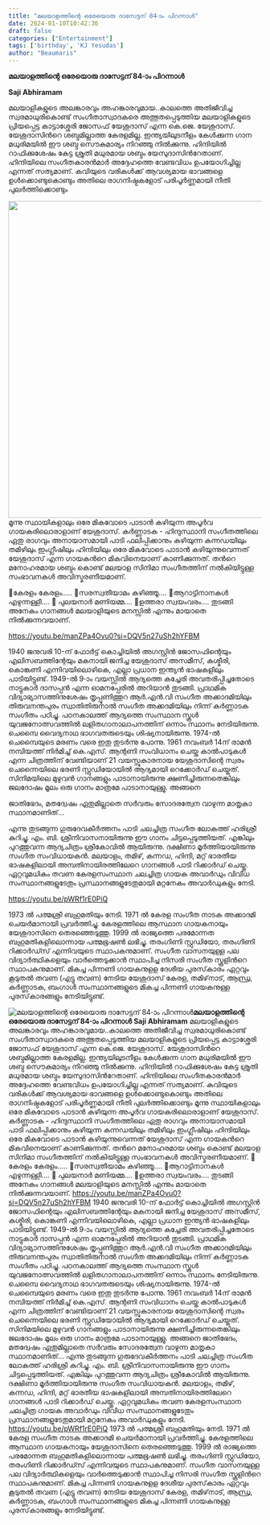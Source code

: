 ```yaml
---
title: "മലയാളത്തിന്റെ ഒരേയൊരു ദാസേട്ടന് 84-ാം പിറന്നാള്‍"
date: 2024-01-10T10:42:36
draft: false
categories: ["Entertainment"]
tags: ['birthday', 'KJ Yesudas']
author: "Beaumaris"
---
```


<strong>മലയാളത്തിന്റെ ഒരേയൊരു ദാസേട്ടന് 84-ാം പിറന്നാള്‍</strong>

<strong>Saji Abhiramam</strong>

മലയാളികളുടെ അലങ്കാരവും അഹങ്കാരവുമായ..കാലത്തെ അതിജീവിച്ച സ്വരമാധുരികൊണ്ട് സംഗീതാസ്വാദകരെ അത്ഭുതപ്പെടുത്തിയ മലയാളികളുടെ പ്രിയപ്പെട്ട കാട്ടാശ്ശേരി ജോസഫ്‌ യേശുദാസ് എന്ന കെ.ജെ. യേശുദാസ്. യേശുദാസിന്‍റെ ശബ്ദമില്ലാത്ത കേരളമില്ല. ഇന്ത്യയിലുടനീളം കേള്‍ക്കുന്ന ഗാന മധുരിമയില്‍ ഈ ശബ്ദ സൌകുമാര്യം നിറഞ്ഞു നില്‍ക്കുന്നു. ഹിന്ദിയില്‍ റാഫിക്കുശേഷം കേട്ട ശ്രുതി മധുരമായ ശബ്ദം യേസുദാസിന്‍റേതാണ്. ഹിന്ദിയിലെ സംഗീതകാരന്‍‌മാര്‍ അദ്ദേഹത്തെ വേണ്ടവിധം ഉപയോഗിച്ചില്ല എന്നത് സത്യമാണ്. കവിയുടെ വരികള്‍ക്ക് ആവശ്യമായ ഭാവങ്ങളെ ഉള്‍ക്കൊണ്ടുകൊണ്ടും അതിലെ രാഗനിഷ്ഠകളോട് പരിപൂര്‍ണ്ണമായി നീതി പുലര്‍ത്തിക്കൊണ്ടും

<img class="alignnone size-full wp-image-437460" src="https://cdn.boolokam.com/articles/2024/01/DQDQD.jpeg" alt="" width="1200" height="630" />മൂന്നു സ്ഥായികളാലും ഒരേ മികവോടെ പാടാന്‍ കഴിയുന്ന അപൂര്‍വ ഗായകരിലൊരാളാണ് യേശുദാസ്.
കര്‍ണ്ണാടക - ഹിന്ദുസ്ഥാനി സംഗീതത്തിലെ ഏതു രാഗവും അനായാസമായി പാടി ഫലിപ്പിക്കാനും കഴിയുന്ന കന്നഡയിലും തമിഴിലും ഇംഗ്ലീഷിലും ഹിന്ദിയിലും ഒരേ മികവോടെ പാടാന്‍ കഴിയുന്നുവെന്നത് യേശുദാസ് എന്ന ഗായകന്‍റെ മികവിനെയാണ് കാണിക്കുന്നത്. തന്‍റെ മനോഹരമായ ശബ്ദം കൊണ്ട് മലയാള സിനിമാ സംഗീതത്തിന് നല്‍കിയിട്ടുള്ള സംഭാവനകള്‍ അവിസ്മരണീയമാണ്.

🎸കേരളം കേരളം.....
🎸സരസ്വതീയാമം കഴിഞ്ഞൂ....
🎸ആറാട്ടിനാനകള്‍ എഴുന്നള്ളീ....
🎸 പുലയനാര്‍ മണിയമ്മ....
🎸ഉത്തരാ സ്വയംവരം.... തുടങ്ങി അനേകം ഗാനങ്ങള്‍ മലയാളിയുടെ മനസ്സില്‍ എന്നും മായാതെ നില്‍ക്കുന്നവയാണ്.

https://youtu.be/manZPa4Ovu0?si=DQV5n27uSh2hYFBM

1940 ജനുവരി 10-ന് ഫോര്‍ട്ട് കൊച്ചിയില്‍ അഗസ്റ്റിന്‍ ജോസഫിന്റെയും എലിസബത്തിന്റേയും മകനായി ജനിച്ച യേശുദാസ് അസമീസ്, കശ്മീരി, കൊങ്കണി എന്നിവയിലൊഴികെ, എല്ലാ പ്രധാന ഇന്ത്യൻ ഭാഷകളിലും പാടിയിട്ടുണ്ട്. 1949-ൽ 9-ാം വയസ്സിൽ ആദ്യത്തെ കച്ചേരി അവതരിപ്പിച്ചതോടെ നാട്ടുകാർ ദാസപ്പൻ എന്ന ഓമനപ്പേരിൽ അറിയാൻ തുടങ്ങി. പ്രാഥമിക വിദ്യാഭ്യാസത്തിനുശേഷം തൃപ്പൂണിത്തുറ ആര്‍.എന്‍.വി സംഗീത അക്കാദമിയിലും തിരുവനന്തപുരം സ്വാതിതിരുനാല്‍ സംഗീത അക്കദമിയിലും നിന്ന് കര്‍ണ്ണാടക സംഗീതം പഠിച്ചു. പഠനകാലത്ത്‌ ആദ്യത്തെ സംസ്ഥാന സ്കൂൾ യുവജനോത്സവത്തിൽ ലളിതഗാനാലാപനത്തിന്‌ ഒന്നാം സ്ഥാനം നേടിയിരുന്നു. ചെമ്പൈ വൈദ്യനാഥ ഭാഗവതരുടെയും ശിഷ്യനായിരുന്നു. 1974-ൽ ചെമ്പൈയുടെ മരണം വരെ ഇതു തുടർന്നു പോന്നു. 1961 നവംബര്‍ 14ന് രാമന്‍ നമ്പിയത്ത് നിര്‍മിച്ച് കെ.എസ്. ആന്റണി സംവിധാനം ചെയ്ത കാല്‍പാടുകള്‍
എന്ന ചിത്രത്തിന് വേണ്ടിയാണ് 21 വയസ്സുകാരനായ യേശുദാസിന്റെ സ്വരം ചെന്നൈയിലെ ഭരണി സ്റ്റുഡിയോയില്‍ ആദ്യമായി റെക്കോര്‍ഡ് ചെയ്തത്. സിനിമയിലെ മുഴുവൻ ഗാനങ്ങളും പാടാനായിരുന്നു ക്ഷണിച്ചിരുന്നതെങ്കിലും ജലദോഷം മൂലം ഒരു ഗാനം മാത്രമേ പാടാനായുള്ളു. അങ്ങനെ

ജാതിഭേദം, മതദ്വേഷം
ഏതുമില്ലാതെ സർവരും
സോദരത്വേന വാഴുന്ന
മാതൃകാ സ്ഥാനമാണിത്...

എന്നു തുടങ്ങുന്ന ഗുരുദേവകീർത്തനം പാടി ചലച്ചിത്ര സംഗീത ലോകത്ത്‌ ഹരിശ്രീ കുറിച്ചു. എം. ബി. ശ്രീനിവാസനായിരുന്നു ഈ ഗാനം ചിട്ടപ്പെടുത്തിയത്‌. എങ്കിലും പുറത്തുവന്ന ആദ്യചിത്രം ശ്രീകോവില്‍ ആയിരുന്നു. ദക്ഷിണാ മൂര്‍ത്തിയായിരുന്നു സംഗീത സംവിധായകന്‍. മലയാളം, തമിഴ്, കന്നഡ, ഹിന്ദി, മറ്റ് ഭാരതീയ ഭാഷകളിലായി അമ്പതിനായിരത്തിലേറെ ഗാനങ്ങള്‍ പാടി റിക്കാര്‍ഡ് ചെയ്തു. ഏറ്റവുമധികം തവണ കേരളസംസ്ഥാന ചലച്ചിത്ര ഗായക അവാര്‍ഡും വിവിധ സംസ്ഥാനങ്ങളുടേതും പ്രസ്ഥാനങ്ങളുടേതുമായി മറ്റനേകം അവാര്‍ഡുകളും നേടി.

https://youtu.be/pWRf1rE0PiQ

1973 ല്‍ പത്മശ്രീ ബഹുമതിയും നേടി. 1971 ല്‍ കേരള സംഗീത നാടക അക്കാദമി ചെയര്‍മാനായി പ്രവര്‍ത്തിച്ചു. കേരളത്തിലെ ആസ്ഥാന ഗായകനായും യേശുദാസിനെ തെരഞ്ഞെടുത്തു. 1999 ല്‍ രാജ്യത്തെ പരമോന്നത ബഹുമതികളിലൊന്നായ പത്മഭൂഷണ്‍ ലഭിച്ചു. തരംഗിണി സ്റ്റുഡിയോ, തരംഗിണി റിക്കാര്‍ഡ്സ് എന്നിവയുടെ സ്ഥാപകനുമാണ്. സംഗീത വാസനയുള്ള പല വിദ്യാര്‍ത്ഥികളെയും വാര്‍ത്തെടുക്കാന്‍ സ്ഥാപിച്ച നിസരി സംഗീത സ്കൂളിന്‍റെ സ്ഥാപകനുമാണ്. മികച്ച പിന്നണി ഗായകനുളള ദേശീയ പുരസ്‌കാരം ഏറ്റവും കൂടുതല്‍ തവണ (എട്ടു തവണ) നേടിയ യേശുദാസ് കേരള, തമിഴ്‌നാട്, ആന്ധ്ര, കര്‍ണ്ണാടക, ബംഗാള്‍ സംസ്ഥാനങ്ങളുടെ മികച്ച പിന്നണി ഗായകനുള്ള പുരസ്‌കാരങ്ങളും നേടിയിട്ടുണ്ട്.


![മലയാളത്തിന്റെ ഒരേയൊരു ദാസേട്ടന് 84-ാം പിറന്നാള്‍](https://cdn.boolokam.com/articles/2024/01/DQDQD.jpeg)**മലയാളത്തിന്റെ ഒരേയൊരു ദാസേട്ടന് 84-ാം പിറന്നാള്‍** **Saji Abhiramam** മലയാളികളുടെ അലങ്കാരവും അഹങ്കാരവുമായ..കാലത്തെ അതിജീവിച്ച സ്വരമാധുരികൊണ്ട് സംഗീതാസ്വാദകരെ അത്ഭുതപ്പെടുത്തിയ മലയാളികളുടെ പ്രിയപ്പെട്ട കാട്ടാശ്ശേരി ജോസഫ്‌ യേശുദാസ് എന്ന കെ.ജെ. യേശുദാസ്. യേശുദാസിന്‍റെ ശബ്ദമില്ലാത്ത കേരളമില്ല. ഇന്ത്യയിലുടനീളം കേള്‍ക്കുന്ന ഗാന മധുരിമയില്‍ ഈ ശബ്ദ സൌകുമാര്യം നിറഞ്ഞു നില്‍ക്കുന്നു. ഹിന്ദിയില്‍ റാഫിക്കുശേഷം കേട്ട ശ്രുതി മധുരമായ ശബ്ദം യേസുദാസിന്‍റേതാണ്. ഹിന്ദിയിലെ സംഗീതകാരന്‍‌മാര്‍ അദ്ദേഹത്തെ വേണ്ടവിധം ഉപയോഗിച്ചില്ല എന്നത് സത്യമാണ്. കവിയുടെ വരികള്‍ക്ക് ആവശ്യമായ ഭാവങ്ങളെ ഉള്‍ക്കൊണ്ടുകൊണ്ടും അതിലെ രാഗനിഷ്ഠകളോട് പരിപൂര്‍ണ്ണമായി നീതി പുലര്‍ത്തിക്കൊണ്ടും മൂന്നു സ്ഥായികളാലും ഒരേ മികവോടെ പാടാന്‍ കഴിയുന്ന അപൂര്‍വ ഗായകരിലൊരാളാണ് യേശുദാസ്. കര്‍ണ്ണാടക - ഹിന്ദുസ്ഥാനി സംഗീതത്തിലെ ഏതു രാഗവും അനായാസമായി പാടി ഫലിപ്പിക്കാനും കഴിയുന്ന കന്നഡയിലും തമിഴിലും ഇംഗ്ലീഷിലും ഹിന്ദിയിലും ഒരേ മികവോടെ പാടാന്‍ കഴിയുന്നുവെന്നത് യേശുദാസ് എന്ന ഗായകന്‍റെ മികവിനെയാണ് കാണിക്കുന്നത്. തന്‍റെ മനോഹരമായ ശബ്ദം കൊണ്ട് മലയാള സിനിമാ സംഗീതത്തിന് നല്‍കിയിട്ടുള്ള സംഭാവനകള്‍ അവിസ്മരണീയമാണ്. 🎸കേരളം കേരളം..... 🎸സരസ്വതീയാമം കഴിഞ്ഞൂ.... 🎸ആറാട്ടിനാനകള്‍ എഴുന്നള്ളീ.... 🎸 പുലയനാര്‍ മണിയമ്മ.... 🎸ഉത്തരാ സ്വയംവരം.... തുടങ്ങി അനേകം ഗാനങ്ങള്‍ മലയാളിയുടെ മനസ്സില്‍ എന്നും മായാതെ നില്‍ക്കുന്നവയാണ്. https://youtu.be/manZPa4Ovu0?si=DQV5n27uSh2hYFBM 1940 ജനുവരി 10-ന് ഫോര്‍ട്ട് കൊച്ചിയില്‍ അഗസ്റ്റിന്‍ ജോസഫിന്റെയും എലിസബത്തിന്റേയും മകനായി ജനിച്ച യേശുദാസ് അസമീസ്, കശ്മീരി, കൊങ്കണി എന്നിവയിലൊഴികെ, എല്ലാ പ്രധാന ഇന്ത്യൻ ഭാഷകളിലും പാടിയിട്ടുണ്ട്. 1949-ൽ 9-ാം വയസ്സിൽ ആദ്യത്തെ കച്ചേരി അവതരിപ്പിച്ചതോടെ നാട്ടുകാർ ദാസപ്പൻ എന്ന ഓമനപ്പേരിൽ അറിയാൻ തുടങ്ങി. പ്രാഥമിക വിദ്യാഭ്യാസത്തിനുശേഷം തൃപ്പൂണിത്തുറ ആര്‍.എന്‍.വി സംഗീത അക്കാദമിയിലും തിരുവനന്തപുരം സ്വാതിതിരുനാല്‍ സംഗീത അക്കദമിയിലും നിന്ന് കര്‍ണ്ണാടക സംഗീതം പഠിച്ചു. പഠനകാലത്ത്‌ ആദ്യത്തെ സംസ്ഥാന സ്കൂൾ യുവജനോത്സവത്തിൽ ലളിതഗാനാലാപനത്തിന്‌ ഒന്നാം സ്ഥാനം നേടിയിരുന്നു. ചെമ്പൈ വൈദ്യനാഥ ഭാഗവതരുടെയും ശിഷ്യനായിരുന്നു. 1974-ൽ ചെമ്പൈയുടെ മരണം വരെ ഇതു തുടർന്നു പോന്നു. 1961 നവംബര്‍ 14ന് രാമന്‍ നമ്പിയത്ത് നിര്‍മിച്ച് കെ.എസ്. ആന്റണി സംവിധാനം ചെയ്ത കാല്‍പാടുകള്‍ എന്ന ചിത്രത്തിന് വേണ്ടിയാണ് 21 വയസ്സുകാരനായ യേശുദാസിന്റെ സ്വരം ചെന്നൈയിലെ ഭരണി സ്റ്റുഡിയോയില്‍ ആദ്യമായി റെക്കോര്‍ഡ് ചെയ്തത്. സിനിമയിലെ മുഴുവൻ ഗാനങ്ങളും പാടാനായിരുന്നു ക്ഷണിച്ചിരുന്നതെങ്കിലും ജലദോഷം മൂലം ഒരു ഗാനം മാത്രമേ പാടാനായുള്ളു. അങ്ങനെ ജാതിഭേദം, മതദ്വേഷം ഏതുമില്ലാതെ സർവരും സോദരത്വേന വാഴുന്ന മാതൃകാ സ്ഥാനമാണിത്... എന്നു തുടങ്ങുന്ന ഗുരുദേവകീർത്തനം പാടി ചലച്ചിത്ര സംഗീത ലോകത്ത്‌ ഹരിശ്രീ കുറിച്ചു. എം. ബി. ശ്രീനിവാസനായിരുന്നു ഈ ഗാനം ചിട്ടപ്പെടുത്തിയത്‌. എങ്കിലും പുറത്തുവന്ന ആദ്യചിത്രം ശ്രീകോവില്‍ ആയിരുന്നു. ദക്ഷിണാ മൂര്‍ത്തിയായിരുന്നു സംഗീത സംവിധായകന്‍. മലയാളം, തമിഴ്, കന്നഡ, ഹിന്ദി, മറ്റ് ഭാരതീയ ഭാഷകളിലായി അമ്പതിനായിരത്തിലേറെ ഗാനങ്ങള്‍ പാടി റിക്കാര്‍ഡ് ചെയ്തു. ഏറ്റവുമധികം തവണ കേരളസംസ്ഥാന ചലച്ചിത്ര ഗായക അവാര്‍ഡും വിവിധ സംസ്ഥാനങ്ങളുടേതും പ്രസ്ഥാനങ്ങളുടേതുമായി മറ്റനേകം അവാര്‍ഡുകളും നേടി. https://youtu.be/pWRf1rE0PiQ 1973 ല്‍ പത്മശ്രീ ബഹുമതിയും നേടി. 1971 ല്‍ കേരള സംഗീത നാടക അക്കാദമി ചെയര്‍മാനായി പ്രവര്‍ത്തിച്ചു. കേരളത്തിലെ ആസ്ഥാന ഗായകനായും യേശുദാസിനെ തെരഞ്ഞെടുത്തു. 1999 ല്‍ രാജ്യത്തെ പരമോന്നത ബഹുമതികളിലൊന്നായ പത്മഭൂഷണ്‍ ലഭിച്ചു. തരംഗിണി സ്റ്റുഡിയോ, തരംഗിണി റിക്കാര്‍ഡ്സ് എന്നിവയുടെ സ്ഥാപകനുമാണ്. സംഗീത വാസനയുള്ള പല വിദ്യാര്‍ത്ഥികളെയും വാര്‍ത്തെടുക്കാന്‍ സ്ഥാപിച്ച നിസരി സംഗീത സ്കൂളിന്‍റെ സ്ഥാപകനുമാണ്. മികച്ച പിന്നണി ഗായകനുളള ദേശീയ പുരസ്‌കാരം ഏറ്റവും കൂടുതല്‍ തവണ (എട്ടു തവണ) നേടിയ യേശുദാസ് കേരള, തമിഴ്‌നാട്, ആന്ധ്ര, കര്‍ണ്ണാടക, ബംഗാള്‍ സംസ്ഥാനങ്ങളുടെ മികച്ച പിന്നണി ഗായകനുള്ള പുരസ്‌കാരങ്ങളും നേടിയിട്ടുണ്ട്.
